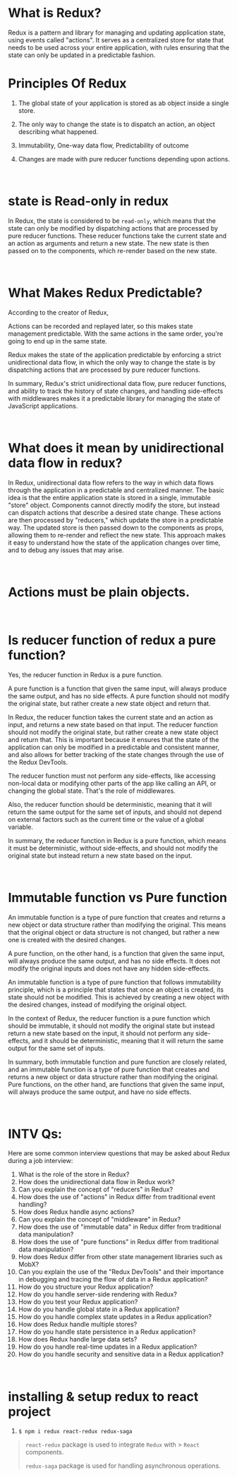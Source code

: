 # What is Redux?

Redux is a pattern and library for managing and updating application state, using events called "actions". It serves as a centralized store for state that needs to be used across your entire application, with rules ensuring that the state can only be updated in a predictable fashion.

# Principles Of Redux

1. The global state of your application is stored as ab object inside a single store.

2. The only way to change the state is to dispatch an action, an object describing what happened.

3. Immutability, One-way data flow, Predictability of outcome

4. Changes are made with pure reducer functions depending upon actions.

<br>

# state is Read-only in redux

In Redux, the state is considered to be `read-only`, which means that the state can only be modified by dispatching actions that are processed by pure reducer functions. These reducer functions take the current state and an action as arguments and return a new state. The new state is then passed on to the components, which re-render based on the new state.

<br>

# What Makes Redux Predictable?

According to the creator of Redux,

Actions can be recorded and replayed later, so this makes state management predictable. With the same actions in the same order, you're going to end up in the same state.

Redux makes the state of the application predictable by enforcing a strict unidirectional data flow, in which the only way to change the state is by dispatching actions that are processed by pure reducer functions.

In summary, Redux's strict unidirectional data flow, pure reducer functions, and ability to track the history of state changes, and handling side-effects with middlewares makes it a predictable library for managing the state of JavaScript applications.

<br>

# What does it mean by unidirectional data flow in redux?

In Redux, unidirectional data flow refers to the way in which data flows through the application in a predictable and centralized manner. The basic idea is that the entire application state is stored in a single, immutable "store" object. Components cannot directly modify the store, but instead can dispatch actions that describe a desired state change. These actions are then processed by "reducers," which update the store in a predictable way. The updated store is then passed down to the components as props, allowing them to re-render and reflect the new state. This approach makes it easy to understand how the state of the application changes over time, and to debug any issues that may arise.

<br>

# Actions must be plain objects.

<br>

# Is reducer function of redux a pure function?

Yes, the reducer function in Redux is a pure function.

A pure function is a function that given the same input, will always produce the same output, and has no side effects. A pure function should not modify the original state, but rather create a new state object and return that.

In Redux, the reducer function takes the current state and an action as input, and returns a new state based on that input. The reducer function should not modify the original state, but rather create a new state object and return that. This is important because it ensures that the state of the application can only be modified in a predictable and consistent manner, and also allows for better tracking of the state changes through the use of the Redux DevTools.

The reducer function must not perform any side-effects, like accessing non-local data or modifying other parts of the app like calling an API, or changing the global state. That's the role of middlewares.

Also, the reducer function should be deterministic, meaning that it will return the same output for the same set of inputs, and should not depend on external factors such as the current time or the value of a global variable.

In summary, the reducer function in Redux is a pure function, which means it must be deterministic, without side-effects, and should not modify the original state but instead return a new state based on the input.

<br>

# Immutable function vs Pure function

An immutable function is a type of pure function that creates and returns a new object or data structure rather than modifying the original. This means that the original object or data structure is not changed, but rather a new one is created with the desired changes.

A pure function, on the other hand, is a function that given the same input, will always produce the same output, and has no side effects. It does not modify the original inputs and does not have any hidden side-effects.

An immutable function is a type of pure function that follows immutability principle, which is a principle that states that once an object is created, its state should not be modified. This is achieved by creating a new object with the desired changes, instead of modifying the original object.

In the context of Redux, the reducer function is a pure function which should be immutable, it should not modify the original state but instead return a new state based on the input, it should not perform any side-effects, and it should be deterministic, meaning that it will return the same output for the same set of inputs.

In summary, both immutable function and pure function are closely related, and an immutable function is a type of pure function that creates and returns a new object or data structure rather than modifying the original. Pure functions, on the other hand, are functions that given the same input, will always produce the same output, and have no side effects.

<br>

# INTV Qs:

Here are some common interview questions that may be asked about Redux during a job interview:

1. What is the role of the store in Redux?
2. How does the unidirectional data flow in Redux work?
3. Can you explain the concept of "reducers" in Redux?
4. How does the use of "actions" in Redux differ from traditional event handling?
5. How does Redux handle async actions?
6. Can you explain the concept of "middleware" in Redux?
7. How does the use of "immutable data" in Redux differ from traditional data manipulation?
8. How does the use of "pure functions" in Redux differ from traditional data manipulation?
9. How does Redux differ from other state management libraries such as MobX?
10. Can you explain the use of the "Redux DevTools" and their importance in debugging and tracing the flow of data in a Redux application?
11. How do you structure your Redux application?
12. How do you handle server-side rendering with Redux?
13. How do you test your Redux application?
14. How do you handle global state in a Redux application?
15. How do you handle complex state updates in a Redux application?
16. How does Redux handle multiple stores?
17. How do you handle state persistence in a Redux application?
18. How does Redux handle large data sets?
19. How do you handle real-time updates in a Redux application?
20. How do you handle security and sensitive data in a Redux application?

<br>

# installing & setup redux to react project

1. `$ npm i redux react-redux redux-saga`

 >  `react-redux` package is used to integrate `Redux` with >  `React` components.
 >
 >  `redux-saga` package is used for handling asynchronous operations.

